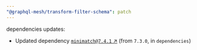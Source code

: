 ```yaml
---
"@graphql-mesh/transform-filter-schema": patch
---
```

dependencies updates:
  - Updated dependency [`minimatch@7.4.1` ↗︎](https://www.npmjs.com/package/minimatch/v/7.4.1) (from `7.3.0`, in `dependencies`)
